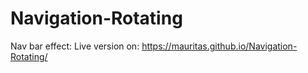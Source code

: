 # Navigation-Rotating
Nav bar effect:
Live version on: https://mauritas.github.io/Navigation-Rotating/
